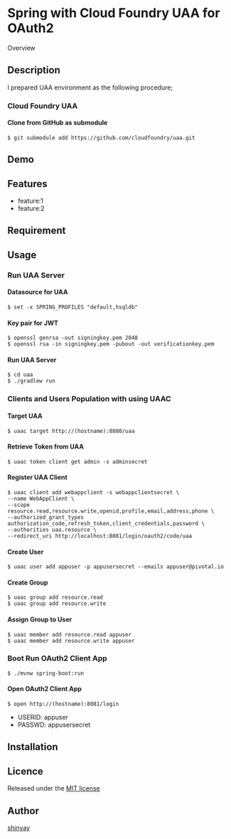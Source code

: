 # Spring with Cloud Foundry UAA for OAuth2

Overview

## Description
I prepared UAA environment as the following procedure;

### Cloud Foundry UAA
#### Clone from GitHub as submodule
```
$ git submodule add https://github.com/cloudfoundry/uaa.git
```

## Demo

## Features

- feature:1
- feature:2

## Requirement

## Usage
### Run UAA Server
#### Datasource for UAA
```
$ set -x SPRING_PROFILES "default,hsqldb"
```

#### Key pair for JWT
```
$ openssl genrsa -out signingkey.pem 2048
$ openssl rsa -in signingkey.pem -pubout -out verificationkey.pem
```

#### Run UAA Server
```
$ cd uaa
$ ./gradlew run
```

### Clients and Users Population with using UAAC
#### Target UAA
```
$ uaac target http://(hostname):8080/uaa
```

#### Retrieve Token from UAA
```
$ uaac token client get admin -s adminsecret
```

#### Register UAA Client
```
$ uaac client add webappclient -s webappclientsecret \
--name WebAppClient \
--scope resource.read,resource.write,openid,profile,email,address,phone \
--authorized_grant_types authorization_code,refresh_token,client_credentials,password \
--authorities uaa.resource \
--redirect_uri http://localhost:8081/login/oauth2/code/uaa
```

#### Create User
```
$ uaac user add appuser -p appusersecret --emails appuser@pivotal.io
```

#### Create Group
```
$ uaac group add resource.read
$ uaac group add resource.write
```

#### Assign Group to User
```
$ uaac member add resource.read appuser
$ uaac member add resource.write appuser
```

### Boot Run OAuth2 Client App
```
$ ./mvnw spring-boot:run
```

#### Open OAuth2 Client App
```
$ open http://(hostname):8081/login
```

- USERID: appuser
- PASSWD: appusersecret

## Installation

## Licence

Released under the [MIT license](https://gist.githubusercontent.com/shinyay/56e54ee4c0e22db8211e05e70a63247e/raw/34c6fdd50d54aa8e23560c296424aeb61599aa71/LICENSE)

## Author

[shinyay](https://github.com/shinyay)
